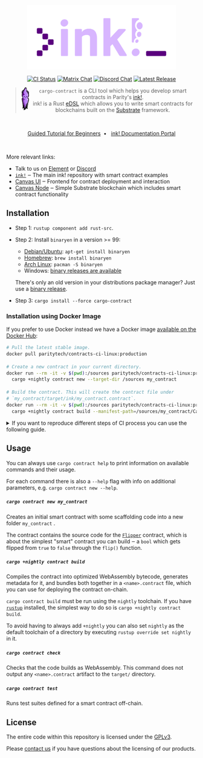 <div align="center">
    <img src="./.images/cargo-contract.svg" alt="cargo-contract" height="170" />

[![CI Status][a1]][a2]
[![Matrix Chat][b1]][b2]
[![Discord Chat][c1]][c2]
[![Latest Release][d1]][d2]

[a1]: https://gitlab.parity.io/parity/cargo-contract/badges/master/pipeline.svg
[a2]: https://gitlab.parity.io/parity/cargo-contract/pipelines
[b1]: https://img.shields.io/badge/matrix-chat-brightgreen.svg?style=flat
[b2]: https://riot.im/app/#/room/#ink:matrix.parity.io
[c1]: https://img.shields.io/discord/722223075629727774?style=flat-square&label=discord
[c2]: https://discord.gg/ztCASQE
[d1]: https://img.shields.io/crates/v/cargo-contract.svg
[d2]: https://crates.io/crates/cargo-contract

<p align="center">

> <img src="./.images/ink-squid.svg" alt="squink, the ink! mascot" style="vertical-align: middle" align="left" height="60" />`cargo-contract` is a CLI tool which helps you develop smart contracts in Parity's <a href="https://github.com/paritytech/ink">ink!</a>.<br/>ink! is a Rust [eDSL](https://wiki.haskell.org/Embedded_domain_specific_language) which allows you to write smart contracts for blockchains built on the [Substrate](https://github.com/paritytech/substrate) framework.
</p>

<br/>

[Guided Tutorial for Beginners](https://substrate.dev/substrate-contracts-workshop/#/0/building-your-contract)&nbsp;&nbsp;•&nbsp;&nbsp; 
[ink! Documentation Portal](https://paritytech.github.io/ink-docs)

<br/>
</div>

More relevant links:
* Talk to us on [Element][b2] or [Discord][c2]
* [`ink!`](https://github.com/paritytech/ink) ‒ The main ink! repository with smart contract examples
* [Canvas UI](https://paritytech.github.io/canvas-ui/#/upload) ‒ Frontend for contract deployment and interaction
* [Canvas Node](https://github.com/paritytech/canvas-node) ‒ Simple Substrate blockchain which includes smart contract functionality


## Installation

* Step 1: `rustup component add rust-src`.

* Step 2: Install `binaryen` in a version >= 99:

  * [Debian/Ubuntu](https://tracker.debian.org/pkg/binaryen): `apt-get install binaryen`
  * [Homebrew](https://formulae.brew.sh/formula/binaryen): `brew install binaryen`
  * [Arch Linux](https://archlinux.org/packages/community/x86_64/binaryen/): `pacman -S binaryen`
  * Windows: [binary releases are available](https://github.com/WebAssembly/binaryen/releases)

  There's only an old version in your distributions package manager? Just use a 
  [binary release](https://github.com/WebAssembly/binaryen/releases).

* Step 3: `cargo install --force cargo-contract`

### Installation using Docker Image

If you prefer to use Docker instead we have a Docker image
[available on the Docker Hub](https://hub.docker.com/r/paritytech/contracts-ci-linux):

```bash
# Pull the latest stable image.
docker pull paritytech/contracts-ci-linux:production

# Create a new contract in your current directory.
docker run --rm -it -v $(pwd):/sources paritytech/contracts-ci-linux:production \
  cargo +nightly contract new --target-dir /sources my_contract

# Build the contract. This will create the contract file under
# `my_contract/target/ink/my_contract.contract`.
docker run --rm -it -v $(pwd):/sources paritytech/contracts-ci-linux:production \
  cargo +nightly contract build --manifest-path=/sources/my_contract/Cargo.toml
```



<details><summary>If you want to reproduce different steps of CI process you can use the following guide.</summary>
<p>

### Preparation

[Install `podman`](https://podman.io/getting-started/installation) (it's rootless) or rename it to `docker` in the following snippets (if you are OS X user install docker, podman doesn't work correctly with mounted volumes):


<details><summary>.bashrc</summary>
<p>

```bash
# "Cargo as a virtual environment in the current dir"
function cargoenvhere {
  dirname="$(basename $(pwd))"
  user=$(whoami)
  echo "Cargo as a virtual environment in" "$dirname" "dir"
  mkdir -p /home/"$user"/cache/"$dirname"
  podman run --rm -it -w /shellhere/"$dirname" -v "$(pwd)":/shellhere/"$dirname" -v /home/"$user"/cache/"$dirname"/:/cache/ -e CARGO_HOME=/cache/cargo/ -e SCCACHE_DIR=/cache/sccache/ -e CARGO_TARGET_DIR=/cache/target/ "$@"
}

# example use
# cargoenvhere paritytech/ci-linux:production /bin/bash -c 'RUSTFLAGS="-Cdebug-assertions=y -Dwarnings" RUST_BACKTRACE=1 time cargo test --workspace --locked --release --verbose --features runtime-benchmarks --manifest-path bin/node/cli/Cargo.toml'
```
</p>
</details>

<details><summary>cargoenvhere.sh</summary>
<p>

```bash
#!/bin/bash

# "Cargo as a virtual environment in the current dir"
dirname="$(basename $(pwd))"
user=$(whoami)
echo "Cargo as a virtual environment in" "$dirname" "dir"
mkdir -p /home/"$user"/cache/"$dirname"
podman run --rm -it -w /shellhere/"$dirname" -v "$(pwd)":/shellhere/"$dirname" -v /home/"$user"/cache/"$dirname"/:/cache/ -e CARGO_HOME=/cache/cargo/ -e SCCACHE_DIR=/cache/sccache/ -e CARGO_TARGET_DIR=/cache/target/ "$@"

# example use
# cargoenvhere paritytech/ci-linux:production /bin/bash -c 'RUSTFLAGS="-Cdebug-assertions=y -Dwarnings" RUST_BACKTRACE=1 time cargo test --workspace --locked --release --verbose --features runtime-benchmarks --manifest-path bin/node/cli/Cargo.toml'
end
```
</p>
</details>

<details><summary>cargoenvhere.fish</summary>
<p>

```bash
function cargoenvhere -d "Cargo as a virtual environment in the current dir"
  set dirname (basename (pwd))
  set user (whoami)
  echo "Cargo as a virtual environment in" $dirname "dir"
  mkdir -p /home/$user/cache/$dirname
  podman run --rm -it -w /shellhere/$dirname -v (pwd):/shellhere/$dirname -v /home/$user/cache/$dirname/:/cache/ -e CARGO_HOME=/cache/cargo/ -e SCCACHE_DIR=/cache/sccache/ -e CARGO_TARGET_DIR=/cache/target/ $argv
end
```
</p>
</details>

If you use OS X consider using following snippet:
<details><summary>.zshrc</summary>
<p>

```bash
function cargoenvhere {
  dirname="$(basename $(pwd))"
  echo "Cargo as a virtual environment in" "$dirname" "dir"
  docker volume inspect cargo-cache > /dev/null || docker volume create cargo-cache
  docker run --rm -it -w /shellhere/"$dirname" \
                    -v "$(pwd)":/shellhere/"$dirname" \
                    -v cargo-cache:/cache/ \
                    -e CARGO_HOME=/cache/cargo/ \
                    -e SCCACHE_DIR=/cache/sccache/ "$@"
}
```
</p>
</details>

TLDR; the function runs the named container in the current dir with  
      - redirecting the current directory into the image  
      - keeping your shell history on your host  
      - keeping Rust caches on your host, so you build faster the next time  
    example use:  

```bash
cargoenvhere paritytech/ci-linux:production /bin/bash -c 'RUSTFLAGS="-Cdebug-assertions=y -Dwarnings" RUST_BACKTRACE=1 \
time cargo test --workspace --locked --release --verbose --features runtime-benchmarks --manifest-path bin/node/cli/Cargo.toml'
```

### Execution

1.  open the CI config file (`.gitlab-ci.yml`)
2.  note `CI_IMAGE:` variable value there (for current repo it is `paritytech/contracts-ci-linux:production`)
3.  look for the job you want to reproduce and see if `*docker-env` is mentioned there (then you should use this one)
4.  note global and in-job `variables:`, in order to reproduce the job closely you might want to run it with the same `RUSTFLAGS` and `CARGO_INCREMENTAL`
5.  `podman pull [CI image name]` / `docker pull [CI image name]`
6.  execute your job how it's shown in the example ^ `cargoenvhere [CI image name] /bin/bash -c ‘[cargo build ...]’`
7.  find your artifacts in `/home/$USER/cache/[project name or current dir name]/target` for Linux users or `/path/to/the/cloned/repo/target` for OS X users.

:warning: If you want to execute a binary on OS X pay attention that with docker it is compiled for Linux. So if want to run it you need to use something like: `cargoenvhere paritytech/contracts-ci-linux:production cargo run`

</p>
</details>

## Usage

You can always use `cargo contract help` to print information on available
commands and their usage.

For each command there is also a `--help` flag with info on additional parameters,
e.g. `cargo contract new --help`.

##### `cargo contract new my_contract`

Creates an initial smart contract with some scaffolding code into a new
folder `my_contract` .

The contract contains the source code for the [`Flipper`](https://github.com/paritytech/ink/blob/master/examples/flipper/lib.rs) 
contract, which is about the simplest "smart" contract you can build ‒ a `bool` which gets flipped
from `true` to `false` through the `flip()` function.

##### `cargo +nightly contract build`

Compiles the contract into optimized WebAssembly bytecode, generates metadata for it,
and bundles both together in a `<name>.contract` file, which you can use for
deploying the contract on-chain.

`cargo contract build` must be run using the `nightly` toolchain. If you have
[`rustup`](https://github.com/rust-lang/rustup) installed, the simplest way to
do so is `cargo +nightly contract build`.

To avoid having to always add `+nightly` you can also set `nightly` as the default
toolchain of a directory by executing `rustup override set nightly` in it.

##### `cargo contract check`

Checks that the code builds as WebAssembly. This command does not output any `<name>.contract`
artifact to the `target/` directory.

##### `cargo contract test`

Runs test suites defined for a smart contract off-chain.

## License

The entire code within this repository is licensed under the [GPLv3](LICENSE).

Please [contact us](https://www.parity.io/contact/) if you have questions about
the licensing of our products.
